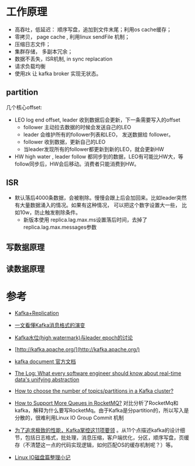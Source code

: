 # 工作原理

- 高吞吐，低延迟： 顺序写盘，追加到文件末尾；利用os cache缓存；
- 零拷贝， page cache , 利用linux sendFile 机制；
- 压缩日志文件；
- 集群存储， 多副本冗余；
- 数据不丢失，ISR机制, in sync replacation
- 请求负载均衡  
- 使用zk 让 kafka broker 实现无状态。

## partition

几个核心offset:
- LEO log end offset, leader 收到数据后会更新，下一条需要写入的offset
  - follower 主动拉去数据的时候会发送自己的LEO
  - leader 会维护所有的follower列表和LEO， 发送数据给 follower。
  - follower 收到数据，更新自己的LEO
  - 当leader发现所有的follower都更新到新的LEO，就会更新HW
- HW  high water , leader follow 都同步到的数据，LEO有可能比HW大，等follow同步后，HW会后移动。消费者只能消费到HW。

## ISR
- 默认落后4000条数据，会被剔除。慢慢会跟上后会加回来。比如leader突然有大量数据涌入的情况。如果有这种情况， 可以把这个数字设置大一些， 比如10w，防止触发剔除条件。
  - 新版本使用 replica.lag.max.ms设置落后时间，去掉了 replica.lag.max.messages参数

## 写数据原理

## 读数据原理

# 参考
- [Kafka+Replication](https://cwiki.apache.org/confluence/display/KAFKA/Kafka+Replication)
- [一文看懂Kafka消息格式的演变](https://blog.csdn.net/u013256816/article/details/80300225)
- [Kafka水位(high watermark)与leader epoch的讨论](https://www.cnblogs.com/huxi2b/p/7453543.html)
- [http://kafka.apache.org/](http://kafka.apache.org/)
- [kafka document 官方文档](http://kafka.apache.org/22/documentation.html)
- [The Log: What every software engineer should know about real-time data's unifying abstraction](https://engineering.linkedin.com/distributed-systems/log-what-every-software-engineer-should-know-about-real-time-datas-unifying)
- [How to choose the number of topics/partitions in a Kafka cluster?](https://www.confluent.io/blog/how-choose-number-topics-partitions-kafka-cluster)

- [How to Support More Queues in RocketMQ?](http://rocketmq.apache.org/rocketmq/how-to-support-more-queues-in-rocketmq/) 对比分析了RocketMq和kafka，解释为什么要写RocketMq。由于Kafka是分partition的，所以写入是分散的，很难利用Linux IO Group Commit 机制

- [为了追求极致的性能，Kafka掌控这11项要领](https://blog.csdn.net/u013256816/article/details/93772377) 。从11个点描述kafka的设计细节，包括日志格式，批处理，消息压缩，客户端优化，分区，顺序写盘，页缓存（不清楚这一点的代码实现逻辑，如何匹配OS的缓存机制呢？）等。
- [Linux IO磁盘篇整理小记](https://blog.csdn.net/u013256816/article/details/78945085) 

